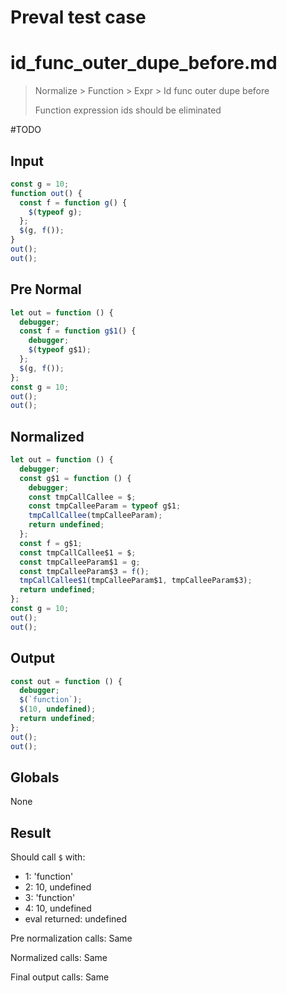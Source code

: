 # Preval test case

# id_func_outer_dupe_before.md

> Normalize > Function > Expr > Id func outer dupe before
>
> Function expression ids should be eliminated

#TODO

## Input

`````js filename=intro
const g = 10;
function out() {
  const f = function g() {
    $(typeof g);
  };
  $(g, f());
}
out();
out();
`````

## Pre Normal

`````js filename=intro
let out = function () {
  debugger;
  const f = function g$1() {
    debugger;
    $(typeof g$1);
  };
  $(g, f());
};
const g = 10;
out();
out();
`````

## Normalized

`````js filename=intro
let out = function () {
  debugger;
  const g$1 = function () {
    debugger;
    const tmpCallCallee = $;
    const tmpCalleeParam = typeof g$1;
    tmpCallCallee(tmpCalleeParam);
    return undefined;
  };
  const f = g$1;
  const tmpCallCallee$1 = $;
  const tmpCalleeParam$1 = g;
  const tmpCalleeParam$3 = f();
  tmpCallCallee$1(tmpCalleeParam$1, tmpCalleeParam$3);
  return undefined;
};
const g = 10;
out();
out();
`````

## Output

`````js filename=intro
const out = function () {
  debugger;
  $(`function`);
  $(10, undefined);
  return undefined;
};
out();
out();
`````

## Globals

None

## Result

Should call `$` with:
 - 1: 'function'
 - 2: 10, undefined
 - 3: 'function'
 - 4: 10, undefined
 - eval returned: undefined

Pre normalization calls: Same

Normalized calls: Same

Final output calls: Same
